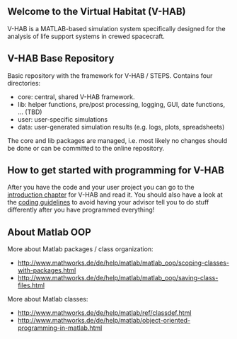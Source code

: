 Welcome to the Virtual Habitat (V-HAB)
------------------------
V-HAB is a MATLAB-based simulation system specifically designed for the analysis of life support systems in crewed spacecraft. 


V-HAB Base Repository
------------------------

Basic repository with the framework for V-HAB / STEPS. Contains four directories:

* core: central, shared V-HAB framework.
* lib: helper functions, pre/post processing, logging, GUI, date functions, ... (TBD)
* user: user-specific simulations
* data: user-generated simulation results (e.g. logs, plots, spreadsheets)

The core and lib packages are managed, i.e. most likely no changes should be done or can be committed to the online repository.

How to get started with programming for V-HAB
------------------------------------
After you have the code and your user project you can go to the [introduction chapter](https://wiki.tum.de/display/vhab/1.+Introduction+to+V-HAB) for V-HAB and read it. You should also have a look at the [coding guidelines](https://wiki.tum.de/display/vhab/2.+Coding+Guidelines+in+V-HAB) to avoid having your advisor tell you to do stuff differently after you have programmed everything!


About Matlab OOP
----------------

More about Matlab packages / class organization:

* <http://www.mathworks.de/de/help/matlab/matlab_oop/scoping-classes-with-packages.html>
* <http://www.mathworks.de/de/help/matlab/matlab_oop/saving-class-files.html>

More about Matlab classes:

* <http://www.mathworks.de/de/help/matlab/ref/classdef.html>
* <http://www.mathworks.de/de/help/matlab/object-oriented-programming-in-matlab.html>
